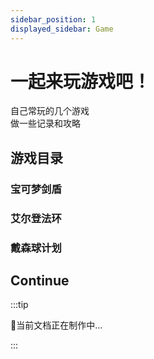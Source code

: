 ```yaml
---
sidebar_position: 1
displayed_sidebar: Game
---
```

# 一起来玩游戏吧！  

自己常玩的几个游戏  
做一些记录和攻略  

    
## 游戏目录
### 宝可梦剑盾

### 艾尔登法环

### 戴森球计划

## Continue
:::tip 

🍹当前文档正在制作中...

:::